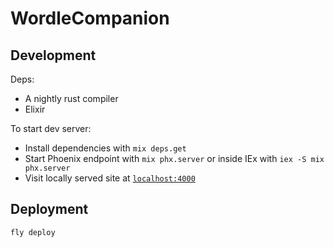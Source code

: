 # WordleCompanion

## Development
Deps:
* A nightly rust compiler
* Elixir

To start dev server:
* Install dependencies with `mix deps.get`
* Start Phoenix endpoint with `mix phx.server` or inside IEx with `iex -S mix phx.server`
* Visit locally served site at [`localhost:4000`](http://localhost:4000)

## Deployment
`fly deploy`
